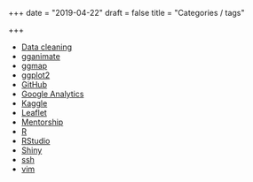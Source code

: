 +++
date = "2019-04-22"
draft = false
title = "Categories / tags"

+++


* [Data cleaning](http://datapowered.io/tag/data-cleaning)
* [gganimate](http://datapowered.io/tag/gganimate)
* [ggmap](http://datapowered.io/tag/ggmap)
* [ggplot2](http://datapowered.io/tag/ggplot2)
* [GitHub](http://datapowered.io/tag/GitHub)
* [Google Analytics](http://datapowered.io/tag/Google-Analytics)
* [Kaggle](http://datapowered.io/tag/kaggle)
* [Leaflet](http://datapowered.io/tag/leaflet) 
* [Mentorship](http://datapowered.io/tag/Mentorship)
* [R](http://datapowered.io/tag/R)
* [RStudio](http://datapowered.io/tag/RStudio)
* [Shiny](http://datapowered.io/tag/Shiny)
* [ssh](http://datapowered.io/tag/ssh)
* [vim](http://datapowered.io/tag/vim)

